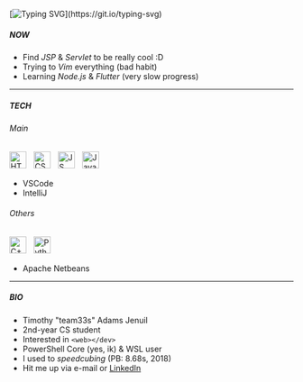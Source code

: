 [![Typing SVG](https://readme-typing-svg.demolab.com?font=JetBrains+Mono&weight=600&pause=1000&color=F5B301&vCenter=true&width=435&lines=Greetings!)](https://git.io/typing-svg)
##### NOW
+ Find _JSP_ & _Servlet_ to be really cool :D
+ Trying to _Vim_ everything (bad habit)
+ Learning _Node.js_ & _Flutter_ (very slow progress)
---
##### TECH
###### Main
<img alt="HTML5" align="left" width="30px" style="padding-right:10px" src="https://cdn.jsdelivr.net/gh/devicons/devicon/icons/html5/html5-original.svg" />
<img alt="CSS3" align="left" width="30px" style="padding-right:10px" src="https://cdn.jsdelivr.net/gh/devicons/devicon/icons/css3/css3-original.svg" />
<img alt="JS" align="left" width="30px" style="padding-right:10px" src="https://cdn.jsdelivr.net/gh/devicons/devicon/icons/javascript/javascript-original.svg" />
<img alt="Java" align="left" width="30px" style="padding-right:10px" src="https://cdn.jsdelivr.net/gh/devicons/devicon/icons/java/java-original.svg" />
<br/><br/>

+ VSCode
+ IntelliJ
###### Others
<img alt="C++" align="left" width="30px" style="padding-right:10px" src="https://cdn.jsdelivr.net/gh/devicons/devicon/icons/cplusplus/cplusplus-original.svg" />
<img alt="Python" align="left" width="30px" style="padding-right:10px" src="https://cdn.jsdelivr.net/gh/devicons/devicon/icons/python/python-original.svg" />
<br/><br/>

+ Apache Netbeans
---
##### BIO
+ Timothy "team33s" Adams Jenuil
+ 2nd-year CS student
+ Interested in `<web></dev>`
+ PowerShell Core (yes, ik) & WSL user
+ I used to _speedcubing_ (PB: 8.68s, 2018)
+ Hit me up via e-mail or [LinkedIn](https://www.linkedin.com/in/timothyadamsjenuil/)
